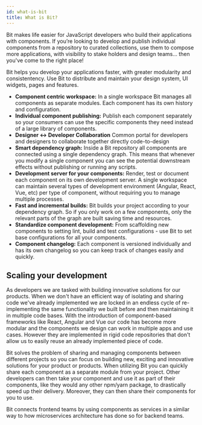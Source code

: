 ```yaml
---
id: what-is-bit
title: What is Bit?
---
```


Bit makes life easier for JavaScript developers who build their applications with components. If you’re looking to develop and publish individual components from a repository to curated collections, use them to compose more applications, with visibility to stake holders and design teams... then you've come to the right place!  

Bit helps you develop your applications faster, with greater modularity and consistentency. Use Bit to distribute and maintain your design system, UI widgets, pages and features.

- **Component centric workspace:** In a single workspace Bit manages all components as separate modules. Each component has its own history and configuration.
- **Individual component publishing:** Publish each component separately so your consumers can use the specific components they need instead of a large library of components.
- **Designer <-> Developer Collaboration** Common portal for developers and designers to collaborate together directly code-to-design 
- **Smart dependency graph:** Inside a Bit repository all components are connected using a single dependency graph. This means that whenever you modify a single component you can see the potential downstream effects without publishing or running any scripts.
- **Development server for your components:** Render, test or document each component on its own development server. A single workspace can maintain several types of development environment (Angular, React, Vue, etc) per type of component, without requiring you to manage multiple processes.
- **Fast and incremental builds:** Bit builds your project according to your dependency graph. So if you only work on a few components, only the relevant parts of the graph are built saving time and resources.
- **Standardize component development:** From scaffolding new components to setting lint, build and test configurations - use Bit to set base configurations for all your components.
- **Component changelog:** Each component is versioned individually and has its own changelog so you can keep track of changes easily and quickly.

## Scaling your development

As developers we are tasked with building innovative solutions for our products. When we don't have an efficient way of isolating and sharing code we've already implemented we are locked in an endless cycle of re-implementing the same functionality we built before and then maintaining it in multiple code bases. With the introduction of component-based frameworks like React, Angular and Vue our code has become more modular and the components we design can work in multiple apps and use cases. However they are implemented in rigid code repositories that don't allow us to easily reuse an already implemented piece of code.

Bit solves the problem of sharing and managing components between different projects so you can focus on building new, exciting and innovative solutions for your product or products. When utilizing Bit you can quickly share each component as a separate module from your project. Other developers can then take your component and use it as part of their components, like they would any other npm/yarn package, to drastically speed up their delivery. Moreover, they can then share their components for you to use.

Bit connects frontend teams by using components as services in a similar way to how microservices architecture has done so for backend teams.

